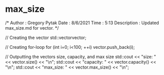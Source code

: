 # max_size

/*
Author : Gregory Pytak
Date : 8/6/2021
Time : 5:13
Description : Updated max_size.md for vector.
*/

// Creating the vector
std::vector<int>vector;
	
// Creating for-loop
for (int i=0; i<100; ++i) 
vector.push_back(i);

// Outputting the vectors size, capacity, and max size
std::cout << "size: " << vector.size() << "\n";
std::cout << "capacity: " << vector.capacity() << "\n";
std::cout << "max_size: " << vector.max_size() << "\n";

